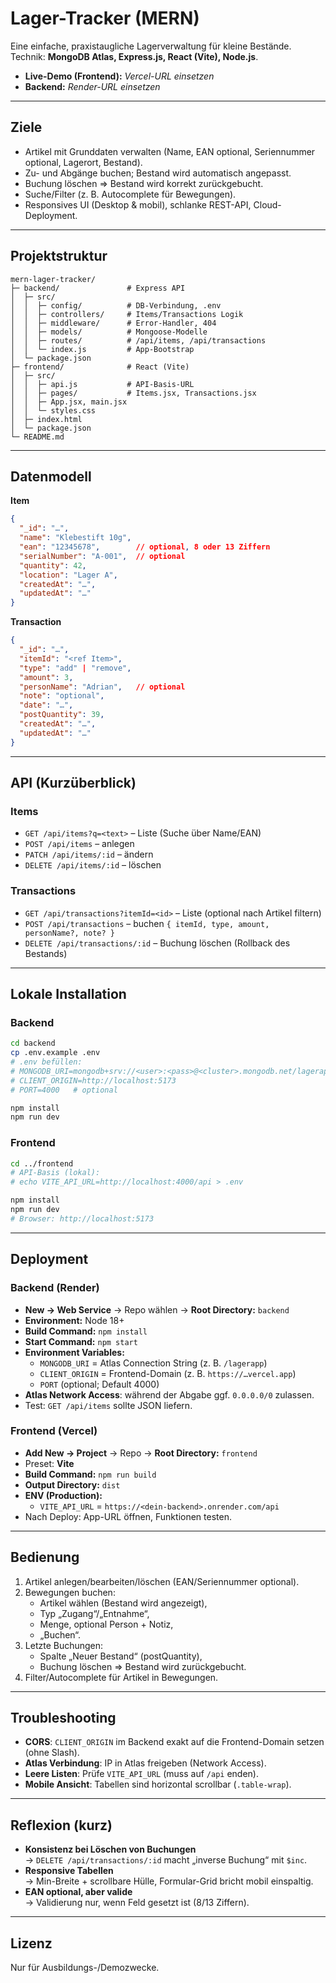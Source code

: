 # Lager-Tracker (MERN)

Eine einfache, praxistaugliche Lagerverwaltung für kleine Bestände.  
Technik: **MongoDB Atlas, Express.js, React (Vite), Node.js**.  

- **Live-Demo (Frontend):** _Vercel-URL einsetzen_  
- **Backend:** _Render-URL einsetzen_

---

## Ziele
- Artikel mit Grunddaten verwalten (Name, EAN optional, Seriennummer optional, Lagerort, Bestand).
- Zu- und Abgänge buchen; Bestand wird automatisch angepasst.
- Buchung löschen ⇒ Bestand wird korrekt zurückgebucht.
- Suche/Filter (z. B. Autocomplete für Bewegungen).
- Responsives UI (Desktop & mobil), schlanke REST-API, Cloud-Deployment.

---

## Projektstruktur

```plaintext
mern-lager-tracker/
├─ backend/               # Express API
│  ├─ src/
│  │  ├─ config/          # DB-Verbindung, .env
│  │  ├─ controllers/     # Items/Transactions Logik
│  │  ├─ middleware/      # Error-Handler, 404
│  │  ├─ models/          # Mongoose-Modelle
│  │  ├─ routes/          # /api/items, /api/transactions
│  │  └─ index.js         # App-Bootstrap
│  └─ package.json
├─ frontend/              # React (Vite)
│  ├─ src/
│  │  ├─ api.js           # API-Basis-URL
│  │  ├─ pages/           # Items.jsx, Transactions.jsx
│  │  ├─ App.jsx, main.jsx
│  │  └─ styles.css
│  ├─ index.html
│  └─ package.json
└─ README.md
```

---

## Datenmodell

**Item**
```json
{
  "_id": "…",
  "name": "Klebestift 10g",
  "ean": "12345678",        // optional, 8 oder 13 Ziffern
  "serialNumber": "A-001",  // optional
  "quantity": 42,
  "location": "Lager A",
  "createdAt": "…",
  "updatedAt": "…"
}
```

**Transaction**
```json
{
  "_id": "…",
  "itemId": "<ref Item>",
  "type": "add" | "remove",
  "amount": 3,
  "personName": "Adrian",   // optional
  "note": "optional",
  "date": "…",
  "postQuantity": 39,
  "createdAt": "…",
  "updatedAt": "…"
}
```

---

## API (Kurzüberblick)

### Items
- `GET /api/items?q=<text>` – Liste (Suche über Name/EAN)
- `POST /api/items` – anlegen
- `PATCH /api/items/:id` – ändern
- `DELETE /api/items/:id` – löschen

### Transactions
- `GET /api/transactions?itemId=<id>` – Liste (optional nach Artikel filtern)
- `POST /api/transactions` – buchen `{ itemId, type, amount, personName?, note? }`
- `DELETE /api/transactions/:id` – Buchung löschen (Rollback des Bestands)

---

## Lokale Installation

### Backend
```bash
cd backend
cp .env.example .env
# .env befüllen:
# MONGODB_URI=mongodb+srv://<user>:<pass>@<cluster>.mongodb.net/lagerapp?retryWrites=true&w=majority
# CLIENT_ORIGIN=http://localhost:5173
# PORT=4000   # optional

npm install
npm run dev
```

### Frontend
```bash
cd ../frontend
# API-Basis (lokal): 
# echo VITE_API_URL=http://localhost:4000/api > .env

npm install
npm run dev
# Browser: http://localhost:5173
```

---

## Deployment

### Backend (Render)
- **New → Web Service** → Repo wählen → **Root Directory:** `backend`
- **Environment:** Node 18+
- **Build Command:** `npm install`
- **Start Command:** `npm start`
- **Environment Variables:**
  - `MONGODB_URI` = Atlas Connection String (z. B. `/lagerapp`)
  - `CLIENT_ORIGIN` = Frontend-Domain (z. B. `https://…vercel.app`)
  - `PORT` (optional; Default 4000)
- **Atlas Network Access**: während der Abgabe ggf. `0.0.0.0/0` zulassen.
- Test: `GET /api/items` sollte JSON liefern.

### Frontend (Vercel)
- **Add New → Project** → Repo → **Root Directory:** `frontend`
- Preset: **Vite**
- **Build Command:** `npm run build`
- **Output Directory:** `dist`
- **ENV (Production):**
  - `VITE_API_URL` = `https://<dein-backend>.onrender.com/api`
- Nach Deploy: App-URL öffnen, Funktionen testen.

---

## Bedienung
1. Artikel anlegen/bearbeiten/löschen (EAN/Seriennummer optional).
2. Bewegungen buchen:
   - Artikel wählen (Bestand wird angezeigt),
   - Typ „Zugang“/„Entnahme“,
   - Menge, optional Person + Notiz,
   - „Buchen“.
3. Letzte Buchungen:
   - Spalte „Neuer Bestand“ (postQuantity),
   - Buchung löschen ⇒ Bestand wird zurückgebucht.
4. Filter/Autocomplete für Artikel in Bewegungen.

---

## Troubleshooting
- **CORS**: `CLIENT_ORIGIN` im Backend exakt auf die Frontend-Domain setzen (ohne Slash).  
- **Atlas Verbindung**: IP in Atlas freigeben (Network Access).  
- **Leere Listen**: Prüfe `VITE_API_URL` (muss auf `/api` enden).  
- **Mobile Ansicht**: Tabellen sind horizontal scrollbar (`.table-wrap`).  

---

## Reflexion (kurz)
- **Konsistenz bei Löschen von Buchungen**  
  → `DELETE /api/transactions/:id` macht „inverse Buchung“ mit `$inc`.  
- **Responsive Tabellen**  
  → Min-Breite + scrollbare Hülle, Formular-Grid bricht mobil einspaltig.  
- **EAN optional, aber valide**  
  → Validierung nur, wenn Feld gesetzt ist (8/13 Ziffern).  

---

## Lizenz
Nur für Ausbildungs-/Demozwecke.
